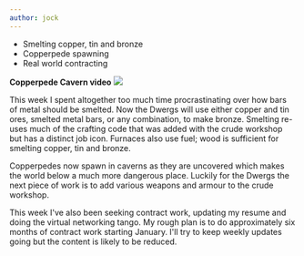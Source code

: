 ```yaml
---
author: jock
---
```

* Smelting copper, tin and bronze
* Copperpede spawning
* Real world contracting

**Copperpede Cavern video**
[![](http://img.youtube.com/vi/AeYJxV1SahI/0.jpg)](https://youtu.be/AeYJxV1SahI)

This week I spent altogether too much time procrastinating over how bars of metal should be smelted. Now the Dwergs will use either copper and tin ores, smelted metal bars, or any combination, to make bronze. Smelting re-uses much of the crafting code that was added with the crude workshop but has a distinct job icon. Furnaces also use fuel; wood is sufficient for smelting copper, tin and bronze.

Copperpedes now spawn in caverns as they are uncovered which makes the world below a much more dangerous place. Luckily for the Dwergs the next piece of work is to add various weapons and armour to the crude workshop.

This week I've also been seeking contract work, updating my resume and doing the virtual networking tango. My rough plan is to do approximately six months of contract work starting January. I'll try to keep weekly updates going but the content is likely to be reduced.
